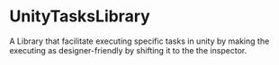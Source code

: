 # UnityTasksLibrary
A Library that facilitate executing specific tasks in unity by making the executing as designer-friendly by shifting it to the the inspector.
